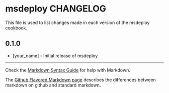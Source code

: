 msdeploy CHANGELOG
==================

This file is used to list changes made in each version of the msdeploy cookbook.

0.1.0
-----
- [your_name] - Initial release of msdeploy

- - -
Check the [Markdown Syntax Guide](http://daringfireball.net/projects/markdown/syntax) for help with Markdown.

The [Github Flavored Markdown page](http://github.github.com/github-flavored-markdown/) describes the differences between markdown on github and standard markdown.

